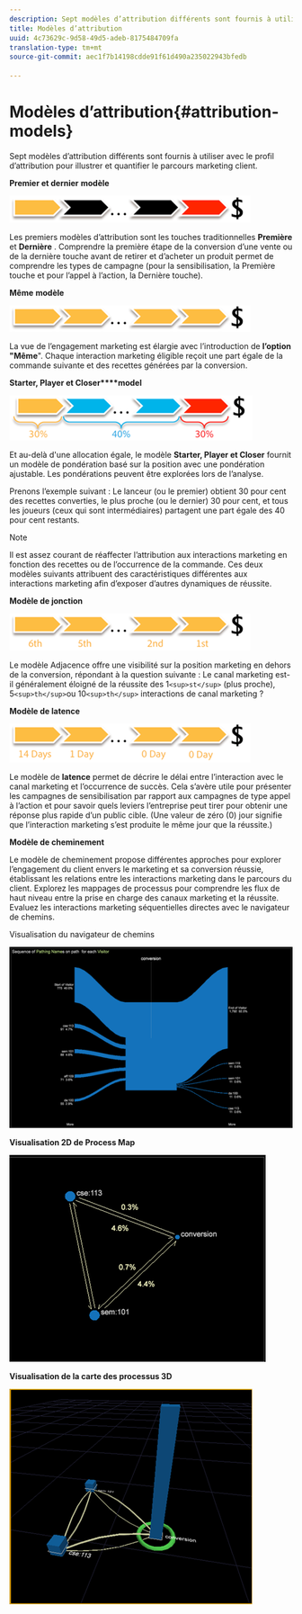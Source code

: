 ```yaml
---
description: Sept modèles d’attribution différents sont fournis à utiliser avec le profil d’attribution pour illustrer et quantifier le parcours marketing client.
title: Modèles d’attribution
uuid: 4c73629c-9d58-49d5-adeb-8175484709fa
translation-type: tm+mt
source-git-commit: aec1f7b14198cdde91f61d490a235022943bfedb

---
```



# Modèles d’attribution{#attribution-models}

Sept modèles d’attribution différents sont fournis à utiliser avec le profil d’attribution pour illustrer et quantifier le parcours marketing client.

**Premier et dernier** **modèle**

![](assets/attrib_model_first_last.png)

Les premiers modèles d’attribution sont les touches traditionnelles **Première** et **Dernière** . Comprendre la première étape de la conversion d’une vente ou de la dernière touche avant de retirer et d’acheter un produit permet de comprendre les types de campagne (pour la sensibilisation, la Première touche et pour l’appel à l’action, la Dernière touche).

**Même** **modèle**

![](assets/attrib_model_even.png)

La vue de l’engagement marketing est élargie avec l’introduction de **l’option &quot;Même**&quot;. Chaque interaction marketing éligible reçoit une part égale de la commande suivante et des recettes générées par la conversion.

**Starter, Player et Closer****model**

![](assets/attrib_model_position.png)

Et au-delà d&#39;une allocation égale, le modèle **Starter, Player et Closer** fournit un modèle de pondération basé sur la position avec une pondération ajustable. Les pondérations peuvent être explorées lors de l’analyse.

Prenons l’exemple suivant : Le lanceur (ou le premier) obtient 30 pour cent des recettes converties, le plus proche (ou le dernier) 30 pour cent, et tous les joueurs (ceux qui sont intermédiaires) partagent une part égale des 40 pour cent restants.

>[!NOTE]
>
>Il est assez courant de réaffecter l’attribution aux interactions marketing en fonction des recettes ou de l’occurrence de la commande. Ces deux modèles suivants attribuent des caractéristiques différentes aux interactions marketing afin d’exposer d’autres dynamiques de réussite.

**Modèle de jonction**

![](assets/attrib_model_adjacency.png)

Le modèle Adjacence offre une visibilité sur la position marketing en dehors de la conversion, répondant à la question suivante : Le canal marketing est-il généralement éloigné de la réussite des 1`<sup>st</sup>` (plus proche), 5`<sup>th</sup>`ou 10`<sup>th</sup>` interactions de canal marketing ?

**Modèle de latence**

![](assets/attrib_model_latency.png)

Le modèle de **latence** permet de décrire le délai entre l’interaction avec le canal marketing et l’occurrence de succès. Cela s’avère utile pour présenter les campagnes de sensibilisation par rapport aux campagnes de type appel à l’action et pour savoir quels leviers l’entreprise peut tirer pour obtenir une réponse plus rapide d’un public cible. (Une valeur de zéro (0) jour signifie que l’interaction marketing s’est produite le même jour que la réussite.)

**Modèle de cheminement**

Le modèle de cheminement propose différentes approches pour explorer l’engagement du client envers le marketing et sa conversion réussie, établissant les relations entre les interactions marketing dans le parcours du client. Explorez les mappages de processus pour comprendre les flux de haut niveau entre la prise en charge des canaux marketing et la réussite. Evaluez les interactions marketing séquentielles directes avec le navigateur de chemins.

Visualisation du navigateur de chemins

![](assets/attrib_model_path_browser.png)

**Visualisation 2D de Process Map**

![](assets/attrib_model_2Dprocess_map.png)

**Visualisation de la carte des processus 3D**

![](assets/attrib_model_3Dprocess_map.png)

